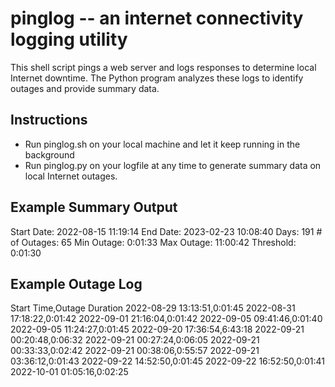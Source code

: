 # pinglog -- an internet connectivity logging utility
This shell script pings a web server and logs responses to determine local Internet downtime.
The Python program analyzes these logs to identify outages and provide summary data.

## Instructions
* Run pinglog.sh on your local machine and let it keep running in the background
* Run pinglog.py on your logfile at any time to generate summary data on local Internet outages.

## Example Summary Output
Start Date:     2022-08-15 11:19:14
End Date:       2023-02-23 10:08:40
Days:           191
\# of Outages:   65
Min Outage:     0:01:33
Max Outage:     11:00:42
Threshold:      0:01:30

## Example Outage Log
Start Time,Outage Duration
2022-08-29 13:13:51,0:01:45
2022-08-31 17:18:22,0:01:42
2022-09-01 21:16:04,0:01:42
2022-09-05 09:41:46,0:01:40
2022-09-05 11:24:27,0:01:45
2022-09-20 17:36:54,6:43:18
2022-09-21 00:20:48,0:06:32
2022-09-21 00:27:24,0:06:05
2022-09-21 00:33:33,0:02:42
2022-09-21 00:38:06,0:55:57
2022-09-21 03:36:12,0:01:43
2022-09-22 14:52:50,0:01:45
2022-09-22 16:52:50,0:01:41
2022-10-01 01:05:16,0:02:25